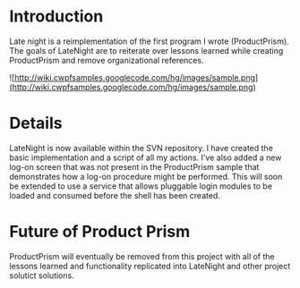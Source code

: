 # Introduction #

Late night is a reimplementation of the first program I wrote (ProductPrism). The goals of LateNight are to reiterate over lessons learned while creating ProductPrism and remove organizational references.

![http://wiki.cwpfsamples.googlecode.com/hg/images/sample.png](http://wiki.cwpfsamples.googlecode.com/hg/images/sample.png)


# Details #

LateNight is now available within the SVN repository. I have created the basic implementation and a script of all my actions. I've also added a new log-on screen that was not present in the ProductPrism sample that demonstrates how a log-on procedure might be performed. This will soon be extended to use a service that allows pluggable login modules to be loaded and consumed before the shell has been created.


# Future of Product Prism #

ProductPrism will eventually be removed from this project with all of the lessons learned and functionality replicated into LateNight and other project solutict solutions.